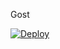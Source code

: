 Gost

[![Deploy](https://www.herokucdn.com/deploy/button.png)](https://dashboard.heroku.com/new?template=https://github.com/JTangT/heroku-go)

